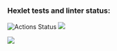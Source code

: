 ### Hexlet tests and linter status:
![Actions Status](https://github.com/CosmoBoyMe/frontend-project-lvl1/workflows/hexlet-check/badge.svg)
<a href="https://codeclimate.com/github/CosmoBoyMe/frontend-project-lvl1"><img src="https://api.codeclimate.com/v1/badges/a99a88d28ad37a79dbf6/maintainability" /></a>


<a href="https://asciinema.org/a/374421" target="_blank"><img src="https://asciinema.org/a/374421.svg" /></a>
